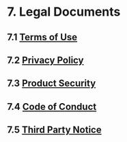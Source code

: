 # 7. Legal Documents

## 7.1 [Terms of Use](https://github.com/deepq-group/ai-platform-docs/tree/d0e7b89c16a44398d918b64bb257a8c42f4d151b/storage/aim-assets/legal/AI\_Platform\_Terms\_of\_Use\_EN\_20210407.pdf)

## 7.2 [Privacy Policy](https://github.com/deepq-group/ai-platform-docs/tree/d0e7b89c16a44398d918b64bb257a8c42f4d151b/storage/aim-assets/legal/AI\_Platform\_Privacy\_Policy\_EN\_20200101.pdf)

## 7.3 [Product Security](https://github.com/deepq-group/ai-platform-docs/tree/d0e7b89c16a44398d918b64bb257a8c42f4d151b/storage/aim-assets/legal/AI\_Platform\_Product\_Security\_EN\_20161209.pdf)

## 7.4 [Code of Conduct](https://github.com/deepq-group/ai-platform-docs/tree/d0e7b89c16a44398d918b64bb257a8c42f4d151b/storage/aim-assets/legal/AI\_Platform\_Code\_of\_Conduct\_EN\_20110720.pdf)

## 7.5 [Third Party Notice](https://github.com/deepq-group/ai-platform-docs/tree/d0e7b89c16a44398d918b64bb257a8c42f4d151b/storage/aim-assets/legal/AI%20Platform\_%E7%AC%AC%E4%B8%89%E6%96%B9%E6%8E%88%E6%AC%8A%E6%8F%90%E7%A4%BA.txt)
